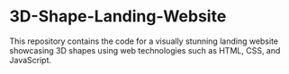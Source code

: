 # 3D-Shape-Landing-Website
This repository contains the code for a visually stunning landing website showcasing 3D shapes using web technologies such as HTML, CSS, and JavaScript.
